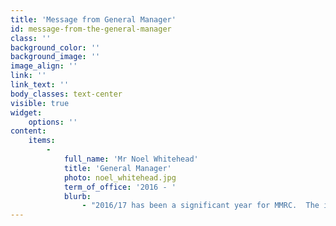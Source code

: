 ```yaml
---
title: 'Message from General Manager'
id: message-from-the-general-manager
class: ''
background_color: ''
background_image: ''
image_align: ''
link: ''
link_text: ''
body_classes: text-center
visible: true
widget:
    options: ''
content:
    items:
        -
            full_name: 'Mr Noel Whitehead'
            title: 'General Manager'
            photo: noel_whitehead.jpg
            term_of_office: '2016 - '
            blurb:
                - "2016/17 has been a significant year for MMRC.  The implementation of the restructure of MMRC, which arose out of a 2015 review by the Dillinger Group was finalised early in July 2016.  MMRC had an increase in arrivals, particularly in the number of Syrian and Iraqi refugees who formed part of the twelve thousand (12,000) humanitarian intake announced by the Federal Government in 2015. There were many highlights and success for MMRC throughout the year including:\n•\tIn July 2016, the Management Committee approved the establishment of a Fee for  Service Migration Agency within MMRC. The fees for the migration service have been set at minimal fees given that most clients have limited capacity to pay. The service has been a success and is proving to be a profitable business opportunity; •\tin  the coming financial year, it is intended to expand the service with the fees being reviewed, so as to ensure our agency maintains a marginal profit taking into consideration the financial circumstances of clients and their capacity to pay; •\ta review of the Financial Policies and Procedures and the implementation of an accrual accounting system which has resulted in up to date financial information being available on a monthly basis, including a profit and loss statement; •\ta comprehensive review and implementation of Occupational Health and Safety Policies (OH&S) and Procedures including the appointment of a designated OH&S Officer; •\ta partial review of Human Resource Policies and Procedures which will be completed in early 2018; •\tdeveloped a MOU with the Wanneroo Men’s Shed to supply computers, hardware and software to clients at minimal cost; •\ta priority focus on Family and Domestic Violence within the Multicultural Community; •\tas part of the Memorandum of Understanding (MOU)  between Association for Services to Torture and Trauma Survivors (ASeTTS) and MMRC  an agreement was implemented whereby an ASeTTS counsellor attends the MMRC office to provide specialised counselling services to MMRC clients.\nThroughout the year we have provided the following services:\n•\tHumanitarian Settlement Services. •\tSettlement Services Activities Program. •\tMentoring and Employment Pathways. •\tFamily and Community Support Program. •\tMulticultural Support and Community Sector Program. •\tImmigration Advice and Application Assistance Scheme (IAAAS). •\tMigration Fee for Service Program. •\tCoordinated The African Leadership Initiative Program. •\tEmergency Relief."
---
```


